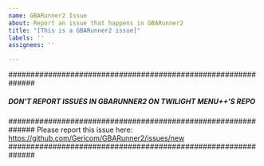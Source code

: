 ```yaml
---
name: GBARunner2 Issue
about: Report an issue that happens in GBARunner2
title: "[This is a GBARunner2 issue]"
labels: ''
assignees: ''

---
```


##############################################################
#####  DON'T REPORT ISSUES IN GBARUNNER2 ON TWILIGHT MENU++'S REPO  #####
##############################################################
Please report this issue here: https://github.com/Gericom/GBARunner2/issues/new
##############################################################

